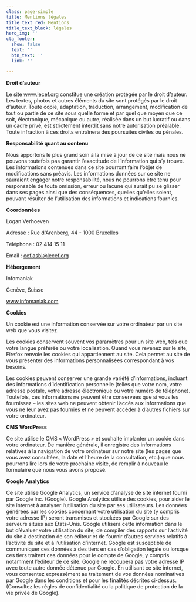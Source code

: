 ```yaml
---
class: page-simple
title: Mentions légales
title_text_red: Mentions
title_text_black: légales
hero_img: ''
cta_footer:
  show: false
  text: ''
  btn_text: ''
  link: ''

---
```

**Droit d’auteur** 

Le site www.lecef.org constitue une création protégée par le droit d’auteur. Les textes, photos et autres éléments du site sont protégés par le droit d’auteur. Toute copie, adaptation, traduction, arrangement, modification de tout ou partie de ce site sous quelle forme et par quel que moyen que ce soit, électronique, mécanique ou autre, réalisée dans un but lucratif ou dans un cadre privé, est strictement interdit sans notre autorisation préalable. Toute infraction à ces droits entraînera des poursuites civiles ou pénales. 

**Responsabilité quant au contenu**

Nous apportons le plus grand soin à la mise à jour de ce site mais nous ne pouvons toutefois pas garantir l’exactitude de l’information qui s’y trouve. Les informations contenues dans ce site pourront faire l’objet de modifications sans préavis. Les informations données sur ce site ne sauraient engager notre responsabilité, nous ne pourrons être tenu pour responsable de toute omission, erreur ou lacune qui aurait pu se glisser dans ses pages ainsi que des conséquences, quelles qu’elles soient, pouvant résulter de l’utilisation des informations et indications fournies.

**Coordonnées**

Logan Verhoeven

Adresse : Rue d'Arenberg, 44 - 1000 Bruxelles

Téléphone : 02 414 15 11 

Email : cef.asbl@lecef.org

**Hébergement** 

Infomaniak

Genève, Suisse

www.infomaniak.com

**Cookies**

Un cookie est une information conservée sur votre ordinateur par un site web que vous visitez.

Les cookies conservent souvent vos paramètres pour un site web, tels que votre langue préférée ou votre localisation. Quand vous revenez sur le site, Firefox renvoie les cookies qui appartiennent au site. Cela permet au site de vous présenter des informations personnalisées correspondant à vos besoins.

Les cookies peuvent conserver une grande variété d’informations, incluant des informations d’identification personnelle (telles que votre nom, votre adresse postale, votre adresse électronique ou votre numéro de téléphone). Toutefois, ces informations ne peuvent être conservées que si vous les fournissez – les sites web ne peuvent obtenir l’accès aux informations que vous ne leur avez pas fournies et ne peuvent accéder à d’autres fichiers sur votre ordinateur.

 **CMS WordPress** 

Ce site utilise le CMS « WordPress » et souhaite implanter un cookie dans votre ordinateur. De manière générale, il enregistre des informations relatives à la navigation de votre ordinateur sur notre site (les pages que vous avez consultées, la date et l’heure de la consultation, etc.) que nous pourrons lire lors de votre prochaine visite, de remplir à nouveau le formulaire que nous vous avons proposé.

**Google  Analytics**

Ce site utilise Google Analytics, un service d’analyse de site internet fourni par Google Inc. (Google). Google Analytics utilise des cookies, pour aider le site internet à analyser l’utilisation du site par ses utilisateurs. Les données générées par les cookies concernant votre utilisation du site (y compris votre adresse IP) seront transmises et stockées par Google sur des serveurs situés aux États-Unis. Google utilisera cette information dans le but d’évaluer votre utilisation du site, de compiler des rapports sur l’activité du site à destination de son éditeur et de fournir d’autres services relatifs à l’activité du site et à l’utilisation d’internet. Google est susceptible de communiquer ces données à des tiers en cas d’obligation légale ou lorsque ces tiers traitent ces données pour le compte de Google, y compris notamment l’éditeur de ce site. Google ne recoupera pas votre adresse IP avec toute autre donnée détenue par Google. En utilisant ce site internet, vous consentez expressément au traitement de vos données nominatives par Google dans les conditions et pour les finalités décrites ci-dessus. (Consultez les règles de confidentialité ou la politique de protection de la vie privée de Google).